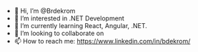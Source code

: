 - 👋 Hi, I’m @Brdekrom
- 👀 I’m interested in .NET Development 
- 🌱 I’m currently learning React, Angular, .NET.
- 💞️ I’m looking to collaborate on 
- 📫 How to reach me: https://www.linkedin.com/in/bdekrom/

<!---
Brdekrom/Brdekrom is a ✨ special ✨ repository because its `README.md` (this file) appears on your GitHub profile.
You can click the Preview link to take a look at your changes.
--->
